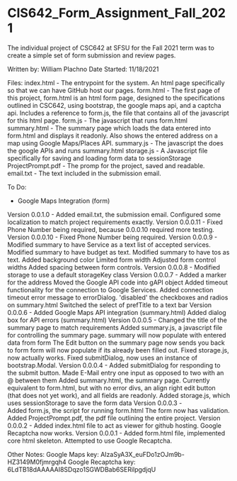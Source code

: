 # CIS642_Form_Assignment_Fall_2021
The individual project of CSC642 at SFSU for the Fall 2021 term was to create a 
simple set of form submission and review pages.

Written by: William Plachno
Date Started: 11/18/2021

Files:
index.html 			- The entrypoint for the system. An html page specifically so that we can have GitHub host our pages.
form.html 			- The first page of this project, form.html is an html form page, designed to the specifications outlined in CSC642, using bootstrap, the google maps api, and a captcha api. Includes a reference to form.js, the file that contains all of the javascript for this html page. 
form.js 			- The javascript that runs form.html
summary.html		- The summary page which loads the data entered into form.html and displays it readonly. Also shows the entered address on a map using Google Maps/Places API.
summary.js			- The javascript the does the google APIs and runs summary.html
storage.js			- A Javascript file specifically for saving and loading form data to sessionStorage
ProjectPrompt.pdf	- The promp for the project, saved and readable.
email.txt			- The text included in the submission email.

To Do:
- Google Maps Integration (form)

Version 0.0.1.0 -
	Added email.txt, the submission email.
	Configured some localization to match project requirements exactly.
Version 0.0.0.11 - 
	Fixed Phone Number being required, because 0.0.0.10 required more testing.
Version 0.0.0.10 -
	Fixed Phone Number being required.
Version 0.0.0.9 -
	Modified summary to have Service as a text list of accepted services.
	Modified summary to have budget as text.
	Modified summary to have tos as text.
	Added background color
	Limited form width
	Adjusted form control widths
	Added spacing between form controls.
Version 0.0.0.8 - 
	Modified storage to use a default storageKey class
Version 0.0.0.7 -
	Added a marker for the address
	Moved the Google API code into gAPI object
	Added timeout functionality for the connection to Google Services.
	Added connection timeout error message to errorDialog.
	'disabled' the checkboxes and radios on summary.html
	Switched the select of prefTitle to a text bar
Version 0.0.0.6 -
	Added Google Maps API integration (summary.html)
	Added dialog box for API errors (summary.html)
Version 0.0.0.5 -
	Changed the title of the summary page to match requirements
	Added summary.js, a javascript file for controlling the summary page.
	summary will now populate with entered data from form
	The Edit button on the summary page now sends you back to form
	form will now populate if its already been filled out.
	Fixed storage.js, now actually works.
	Fixed submitDialog, now uses an instance of bootstrap.Modal.
Version 0.0.0.4 -
	Added submitDialog for responding to the submit button.
	Made E-Mail entry one input as opposed to two with an @ between them
	Added summary.html, the summary page. Currently equivalent to form.html, but with no error divs, an align right edit button (that does not yet work), and all fields are readonly.
	Added storage.js, which uses sessionStorage to save the form data
Version 0.0.0.3 -  
	Added form.js, the script for running form.html
	The form now has validation.
	Added ProjectPrompt.pdf, the pdf file outlining the entire project.
Version 0.0.0.2 -
	Added index.html file to act as viewer for github hosting.
	Google Recaptcha now works.
Version 0.0.0.1 -
	Added form.html file, implemented core html skeleton.
	Attempted to use Google Recaptcha.
	
Other Notes:
	Google Maps key: AIzaSyA3X_euFDo1zOJm9b-HZ3149M0fjmrgqh4
	Google Recaptcha key: 6LdTB18dAAAAAI8SDqzo1SGWDBab6SERilpgdjqU